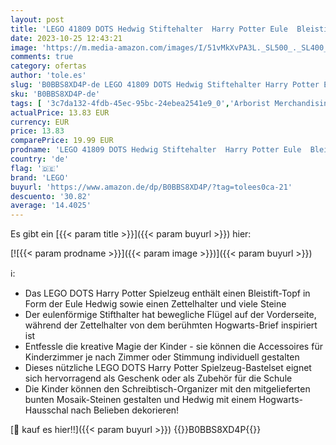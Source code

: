 ```yaml
---
layout: post
title: 'LEGO 41809 DOTS Hedwig Stiftehalter  Harry Potter Eule  Bleistifthalter und Notizhalter als Schreibtisch-Accessoires  Spielzeug-Bastelset für Kinder  Mädchen und Jungen  Schulbedarf'
date: 2023-10-25 12:43:21
image: 'https://m.media-amazon.com/images/I/51vMkXvPA3L._SL500_._SL400_.jpg'
comments: true
category: ofertas
author: 'tole.es'
slug: 'B0BBS8XD4P-de LEGO 41809 DOTS Hedwig Stiftehalter Harry Potter Eule...'
sku: 'B0BBS8XD4P-de'
tags: [ '3c7da132-4fdb-45ec-95bc-24ebea2541e9_0','Arborist Merchandising Root','Bauspielzeug & Konstruktionsspielzeug','Bauspielzeugsets','Custom Stores','LEGO','Self Service','Spielzeug','lego','🇩🇪', ]
actualPrice: 13.83 EUR
currency: EUR
price: 13.83
comparePrice: 19.99 EUR
prodname: 'LEGO 41809 DOTS Hedwig Stiftehalter  Harry Potter Eule  Bleistifthalter und Notizhalter als Schreibtisch-Accessoires  Spielzeug-Bastelset für Kinder  Mädchen und Jungen  Schulbedarf'
country: 'de'
flag: '🇩🇪'
brand: 'LEGO'
buyurl: 'https://www.amazon.de/dp/B0BBS8XD4P/?tag=tolees0ca-21'
descuento: '30.82'
average: '14.4025'
---
```


Es gibt ein [{{< param title >}}]({{< param buyurl >}}) hier:

[![{{< param prodname >}}]({{< param image >}})]({{< param buyurl >}})

ℹ️:

- Das LEGO DOTS Harry Potter Spielzeug enthält einen Bleistift-Topf in Form der Eule Hedwig sowie einen Zettelhalter und viele Steine
- Der eulenförmige Stifthalter hat bewegliche Flügel auf der Vorderseite, während der Zettelhalter von dem berühmten Hogwarts-Brief inspiriert ist
- Entfessle die kreative Magie der Kinder - sie können die Accessoires für Kinderzimmer je nach Zimmer oder Stimmung individuell gestalten
- Dieses nützliche LEGO DOTS Harry Potter Spielzeug-Bastelset eignet sich hervorragend als Geschenk oder als Zubehör für die Schule
- Die Kinder können den Schreibtisch-Organizer mit den mitgelieferten bunten Mosaik-Steinen gestalten und Hedwig mit einem Hogwarts-Hausschal nach Belieben dekorieren!

[🛒 kauf es hier!!]({{< param buyurl >}})
{{<world>}}B0BBS8XD4P{{</world>}}
